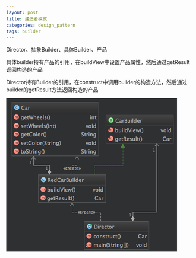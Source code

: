 ```yaml
---
layout: post
title: 建造者模式
categories: design_pattern
tags: builder
---
```


Director、抽象Builder、具体Builder、产品

具体builder持有产品的引用，在buildView中设置产品属性，然后通过getResult返回构造的产品

Director持有Builder的引用，在construct中调用builder的构造方法，然后通过builder的getResult方法返回构造的产品

![类图](/images/design_pattern/builder.png)
